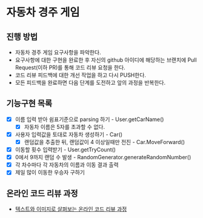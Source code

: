 # 자동차 경주 게임
## 진행 방법
* 자동차 경주 게임 요구사항을 파악한다.
* 요구사항에 대한 구현을 완료한 후 자신의 github 아이디에 해당하는 브랜치에 Pull Request(이하 PR)를 통해 코드 리뷰 요청을 한다.
* 코드 리뷰 피드백에 대한 개선 작업을 하고 다시 PUSH한다.
* 모든 피드백을 완료하면 다음 단계를 도전하고 앞의 과정을 반복한다.

## 기능구현 목록
- [x] 이름 입력 받아 쉼표기준으로 parsing 하기 - User.getCarName()
  - [x] 자동차 이름은 5자를 초과할 수 없다.
- [x] 사용자 입력값을 토대로 자동차 생성하기 - Car()
  - [x] 랜덤값을 추출한 뒤, 랜덤값이 4 이상일때만 전진 - Car.MoveForward()
- [x] 이동할 횟수 입력받기 - User.getTryCount()
- [x] 0에서 9까지 랜덤 수 발생 - RandomGenerator.generateRandomNumber()
- [x] 각 차수마다 각 자동차의 이름과 이동 결과 출력
- [x] 제일 많이 이동한 우승자 구하기

## 온라인 코드 리뷰 과정
* [텍스트와 이미지로 살펴보는 온라인 코드 리뷰 과정](https://github.com/next-step/nextstep-docs/tree/master/codereview)
